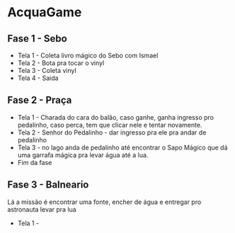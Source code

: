 # AcquaGame

## Fase 1 - Sebo

* Tela 1 - Coleta livro mágico do Sebo com Ismael
* Tela 2 - Bota pra tocar o vinyl 
* Tela 3 - Coleta vinyl 
* Tela 4 - Saida


## Fase 2 - Praça 

* Tela 1 - Charada do cara do balão, caso ganhe, ganha ingresso pro pedalinho, caso perca, tem que clicar nele e tentar novamente.
* Tela 2 - Senhor do Pedalinho - dar ingresso pra ele pra andar de pedalinho 
* Tela 3 - no lago anda de pedalinho até encontrar o Sapo Mágico que dá uma garrafa mágica pra levar água até a lua.
* Fim da fase


## Fase 3 - Balneario

Lá a missão é encontrar uma fonte, encher de água e entregar pro astronauta levar pra lua
* Tela 1 - 